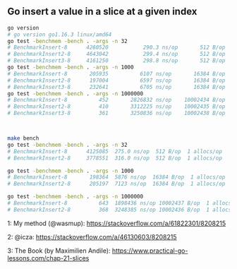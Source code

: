 
## Go insert a value in a slice at a given index
```sh
go version
# go version go1.16.3 linux/amd64
go test -benchmem -bench . -args -n 32
# BenchmarkInsert-8    	 4260520	       290.3 ns/op	     512 B/op	       1 allocs/op
# BenchmarkInsert2-8   	 4643042	       299.4 ns/op	     512 B/op	       1 allocs/op
# BenchmarkInsert3-8   	 4161250	       298.8 ns/op	     512 B/op	       1 allocs/op
go test -benchmem -bench . -args -n 1000
# BenchmarkInsert-8    	  205935	      6107 ns/op	   16384 B/op	       1 allocs/op
# BenchmarkInsert2-8   	  197004	      6597 ns/op	   16384 B/op	       1 allocs/op
# BenchmarkInsert3-8   	  232641	      6705 ns/op	   16384 B/op	       1 allocs/op
go test -benchmem -bench . -args -n 1000000
# BenchmarkInsert-8    	     452	   2826832 ns/op	10002434 B/op	       1 allocs/op
# BenchmarkInsert2-8   	     410	   3312225 ns/op	10002435 B/op	       1 allocs/op
# BenchmarkInsert3-8   	     361	   3250836 ns/op	10002438 B/op	       1 allocs/op



make bench
go test -benchmem -bench . -args -n 32
# BenchmarkInsert-8    	 4125085  275.0 ns/op  512 B/op  1 allocs/op
# BenchmarkInsert2-8   	 3778551  316.0 ns/op  512 B/op  1 allocs/op

go test -benchmem -bench . -args -n 1000
# BenchmarkInsert-8    	  198364  5876 ns/op  16384 B/op  1 allocs/op
# BenchmarkInsert2-8   	  205197  7123 ns/op  16384 B/op  1 allocs/op

go test -benchmem -bench . -args -n 1000000
# BenchmarkInsert-8    	     643  1898436 ns/op	10002437 B/op  1 allocs/op
# BenchmarkInsert2-8   	     368  3248385 ns/op	10002436 B/op  1 allocs/op

```

1: My method (@wasmup): https://stackoverflow.com/a/61822301/8208215

2: @icza: https://stackoverflow.com/a/46130603/8208215

3: The Book (by Maximilien Andile): https://www.practical-go-lessons.com/chap-21-slices